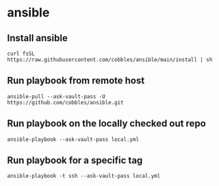 # ansible

## Install ansible

```shell
curl fsSL https://raw.githubusercontent.com/cobbles/ansible/main/install | sh
```

## Run playbook from remote host

```shell
ansible-pull --ask-vault-pass -U https://github.com/cobbles/ansible.git
```

## Run playbook on the locally checked out repo

```shell
ansible-playbook --ask-vault-pass local.yml
```

## Run playbook for a specific tag

```shell
ansible-playbook -t ssh --ask-vault-pass local.yml
```
